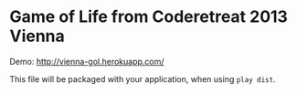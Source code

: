 Game of Life from Coderetreat 2013 Vienna
=========================================

Demo: http://vienna-gol.herokuapp.com/

This file will be packaged with your application, when using `play dist`.
